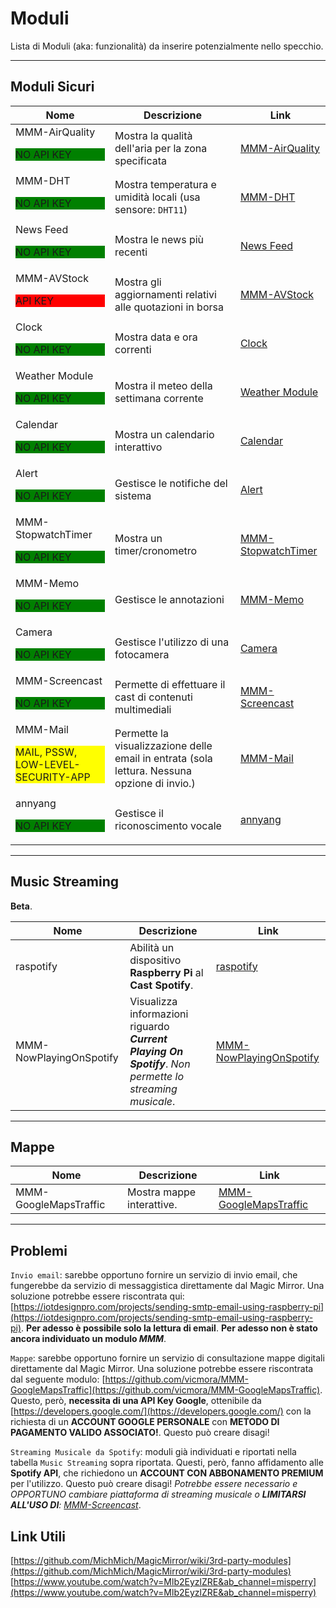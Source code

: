 # Moduli

Lista di Moduli (aka: funzionalità) da inserire potenzialmente nello specchio.

---

## Moduli Sicuri

| Nome                                                                                | Descrizione                                                                                  | Link                                                                     |
| ----------------------------------------------------------------------------------- | -------------------------------------------------------------------------------------------- | ------------------------------------------------------------------------ |
| MMM-AirQuality <p style="background-color:green;">NO API KEY</p>                    | Mostra la qualità dell'aria per la zona specificata                                          | [MMM-AirQuality](https://github.com/CFenner/MMM-AirQuality)              |
| MMM-DHT <p style="background-color:green;">NO API KEY</p>                           | Mostra temperatura e umidità locali (usa sensore: `DHT11`)                                   | [MMM-DHT](https://github.com/bernardpletikosa/MMM-DHT-Sensor)            |
| News Feed <p style="background-color:green;">NO API KEY</p>                         | Mostra le news più recenti                                                                   | [News Feed](https://docs.magicmirror.builders/modules/newsfeed.html)     |
| MMM-AVStock <p style="background-color:red;">API KEY</p>                            | Mostra gli aggiornamenti relativi alle quotazioni in borsa                                   | [MMM-AVStock](https://github.com/lavolp3/MMM-AVStock)                    |
| Clock <p style="background-color:green;">NO API KEY</p>                             | Mostra data e ora correnti                                                                   | [Clock](https://docs.magicmirror.builders/modules/clock.html)            |
| Weather Module <p style="background-color:green;">NO API KEY</p>                    | Mostra il meteo della settimana corrente                                                     | [Weather Module](https://docs.magicmirror.builders/modules/weather.html) |
| Calendar <p style="background-color:green;">NO API KEY</p>                          | Mostra un calendario interattivo                                                             | [Calendar](https://docs.magicmirror.builders/modules/calendar.html)      |
| Alert <p style="background-color:green;">NO API KEY</p>                             | Gestisce le notifiche del sistema                                                            | [Alert](https://docs.magicmirror.builders/modules/alert.html)            |
| MMM-StopwatchTimer <p style="background-color:green;">NO API KEY</p>                | Mostra un timer/cronometro                                                                   | [MMM-StopwatchTimer](https://github.com/Klettner/MMM-StopwatchTimer)     |
| MMM-Memo <p style="background-color:green;">NO API KEY</p>                          | Gestisce le annotazioni                                                                      | [MMM-Memo](https://github.com/schnibel/MMM-Memo)                         |
| Camera <p style="background-color:green;">NO API KEY</p>                            | Gestisce l'utilizzo di una fotocamera                                                        | [Camera](https://github.com/alexyak/camera)                              |
| MMM-Screencast <p style="background-color:green;">NO API KEY</p>                    | Permette di effettuare il cast di contenuti multimediali                                     | [MMM-Screencast](https://github.com/kevinatown/MMM-Screencast)           |
| MMM-Mail <p style="background-color:yellow;">MAIL, PSSW, LOW-LEVEL-SECURITY-APP</p> | Permette la visualizzazione delle email in entrata (sola lettura. Nessuna opzione di invio.) | [MMM-Mail](https://github.com/MMPieps/MMM-Mail)                          |
| annyang <p style="background-color:green;">NO API KEY</p>                           | Gestisce il riconoscimento vocale                                                            | [annyang](https://github.com/TalAter/annyang)                            |

---

## Music Streaming

__Beta__.

| Nome                    | Descrizione                                                                                              | Link                                                                        |
| ----------------------- | -------------------------------------------------------------------------------------------------------- | --------------------------------------------------------------------------- |
| raspotify               | Abilità un dispositivo __Raspberry Pi__ al __Cast Spotify__.                                             | [raspotify](https://github.com/dtcooper/)                                   |
| MMM-NowPlayingOnSpotify | Visualizza informazioni riguardo ___Current Playing On Spotify___. _Non permette lo streaming musicale_. | [MMM-NowPlayingOnSpotify](https://github.com/raywo/MMM-NowPlayingOnSpotify) |

---

## Mappe

| Nome                  | Descrizione               | Link                                                                      |
| --------------------- | ------------------------- | ------------------------------------------------------------------------- |
| MMM-GoogleMapsTraffic | Mostra mappe interattive. | [MMM-GoogleMapsTraffic](https://github.com/vicmora/MMM-GoogleMapsTraffic) |

---

## Problemi

`Invio email`: sarebbe opportuno fornire un servizio di invio email, che fungerebbe da servizio di messaggistica direttamente dal Magic Mirror.
Una soluzione potrebbe essere riscontrata qui: [https://iotdesignpro.com/projects/sending-smtp-email-using-raspberry-pi](https://iotdesignpro.com/projects/sending-smtp-email-using-raspberry-pi).
__Per adesso è possibile solo la lettura di email__.
__Per adesso non è stato ancora individuato un modulo _MMM___.

`Mappe`: sarebbe opportuno fornire un servizio di consultazione mappe digitali direttamente dal Magic Mirror.
Una soluzione potrebbe essere riscontrata dal seguente modulo: [https://github.com/vicmora/MMM-GoogleMapsTraffic](https://github.com/vicmora/MMM-GoogleMapsTraffic).
Questo, però, __necessita di una API Key Google__, ottenibile da [https://developers.google.com/](https://developers.google.com/) con la richiesta di un
__ACCOUNT GOOGLE PERSONALE__ con __METODO DI PAGAMENTO VALIDO ASSOCIATO!__. Questo può creare disagi!

`Streaming Musicale da Spotify`: moduli già individuati e riportati nella tabella `Music Streaming` sopra riportata. Questi, però, fanno affidamento alle
__Spotify API__, che richiedono un __ACCOUNT CON ABBONAMENTO PREMIUM__ per l'utilizzo. Questo può creare disagi!
_Potrebbe essere necessario e OPPORTUNO cambiare piattaforma di streaming musicale o __LIMITARSI ALL'USO DI__: [MMM-Screencast](https://github.com/kevinatown/MMM-Screencast)_.

## Link Utili

[https://github.com/MichMich/MagicMirror/wiki/3rd-party-modules](https://github.com/MichMich/MagicMirror/wiki/3rd-party-modules)
[https://www.youtube.com/watch?v=Mlb2EyzlZRE&ab_channel=misperry](https://www.youtube.com/watch?v=Mlb2EyzlZRE&ab_channel=misperry)
